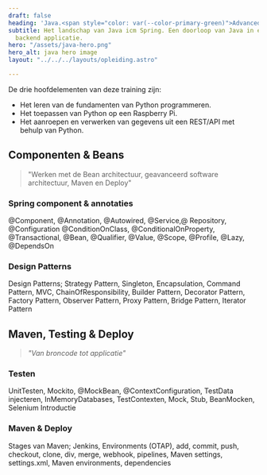 ```yaml
---
draft: false
heading: 'Java.<span style="color: var(--color-primary-green)">Advanced</span>_'
subtitle: Het landschap van Java icm Spring. Een doorloop van Java in een geavanceerde
  backend applicatie.
hero: "/assets/java-hero.png"
hero_alt: java hero image
layout: "../../../layouts/opleiding.astro"

---
```

De drie hoofdelementen van deze training zijn:

* Het leren van de fundamenten van Python programmeren.
* Het toepassen van Python op een Raspberry Pi.
* Het aanroepen en verwerken van gegevens uit een REST/API met behulp van Python.

## Componenten & Beans

> "Werken met de Bean architectuur, geavanceerd software architectuur, Maven en Deploy"

### Spring component & annotaties

@Component, @Annotation, @Autowired, @Service,@ Repository, @Configuration @ConditionOnClass, @ConditionalOnProperty, @Transactional, @Bean, @Qualifier, @Value, @Scope, @Profile, @Lazy, @DependsOn

### Design Patterns

Design Patterns; Strategy Pattern, Singleton, Encapsulation, Command Pattern, MVC, ChainOfResponsibility, Builder Pattern, Decorator Pattern, Factory Pattern, Observer Pattern, Proxy Pattern, Bridge Pattern, Iterator Pattern

## Maven, Testing & Deploy

> _"Van broncode tot applicatie"_

### Testen

UnitTesten, Mockito, @MockBean, @ContextConfiguration, TestData injecteren, InMemoryDatabases, TestContexten, Mock, Stub, BeanMocken, Selenium Introductie

### Maven & Deploy

Stages van Maven; Jenkins, Environments (OTAP), add, commit, push, checkout, clone, div, merge, webhook, pipelines, Maven settings, settings.xml, Maven environments, dependencies